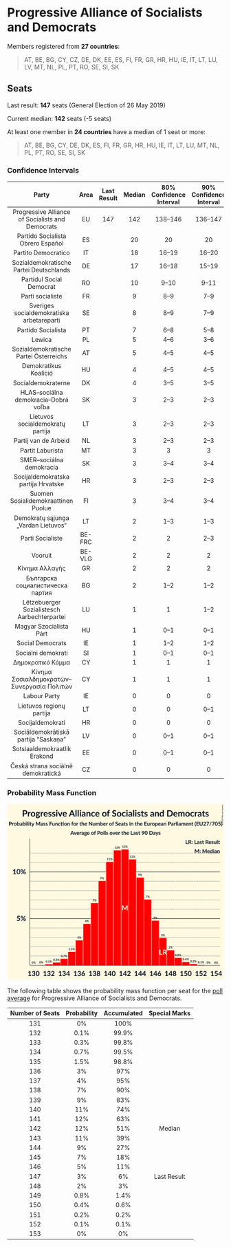 # Progressive Alliance of Socialists and Democrats

Members registered from **27 countries**:

> AT, BE, BG, CY, CZ, DE, DK, EE, ES, FI, FR, GR, HR, HU, IE, IT, LT, LU, LV, MT, NL, PL, PT, RO, SE, SI, SK

## Seats

Last result: **147** seats (General Election of 26 May 2019)

Current median: **142** seats (-5 seats)

At least one member in **24 countries** have a median of 1 seat or more:

> AT, BE, BG, CY, DE, DK, ES, FI, FR, GR, HR, HU, IE, IT, LT, LU, MT, NL, PL, PT, RO, SE, SI, SK

### Confidence Intervals

| Party | Area | Last Result | Median | 80% Confidence Interval | 90% Confidence Interval | 95% Confidence Interval | 99% Confidence Interval |
|:-----:|:----:|:-----------:|:------:|:-----------------------:|:-----------------------:|:-----------------------:|:-----------------------:|
| Progressive Alliance of Socialists and Democrats | EU | 147 | 142 | 138–146 | 136–147 | 135–148 | 133–150 |
| Partido Socialista Obrero Español | ES | | 20 | 20 | 20 | 20 | 20 |
| Partito Democratico | IT | | 18 | 16–19 | 16–20 | 15–20 | 14–21 |
| Sozialdemokratische Partei Deutschlands | DE | | 17 | 16–18 | 15–19 | 15–19 | 14–20 |
| Partidul Social Democrat | RO | | 10 | 9–10 | 9–11 | 9–11 | 8–11 |
| Parti socialiste | FR | | 9 | 8–9 | 7–9 | 7–10 | 7–10 |
| Sveriges socialdemokratiska arbetareparti | SE | | 8 | 8–9 | 7–9 | 7–9 | 7–9 |
| Partido Socialista | PT | | 7 | 6–8 | 5–8 | 5–8 | 5–9 |
| Lewica | PL | | 5 | 4–6 | 3–6 | 3–6 | 3–7 |
| Sozialdemokratische Partei Österreichs | AT | | 5 | 4–5 | 4–5 | 4–5 | 4–6 |
| Demokratikus Koalíció | HU | | 4 | 4–5 | 4–5 | 3–5 | 3–5 |
| Socialdemokraterne | DK | | 4 | 3–5 | 3–5 | 3–5 | 3–5 |
| HLAS–sociálna demokracia–Dobrá voľba | SK | | 3 | 2–3 | 2–3 | 2–3 | 2–3 |
| Lietuvos socialdemokratų partija | LT | | 3 | 2–3 | 2–3 | 2–4 | 2–4 |
| Partij van de Arbeid | NL | | 3 | 2–3 | 2–3 | 2–3 | 2–4 |
| Partit Laburista | MT | | 3 | 3 | 3 | 3 | 3 |
| SMER–sociálna demokracia | SK | | 3 | 3–4 | 3–4 | 3–4 | 2–5 |
| Socijaldemokratska partija Hrvatske | HR | | 3 | 2–3 | 2–3 | 2–3 | 2–3 |
| Suomen Sosialidemokraattinen Puolue | FI | | 3 | 3–4 | 3–4 | 3–4 | 3–4 |
| Demokratų sąjunga „Vardan Lietuvos“ | LT | | 2 | 1–3 | 1–3 | 1–3 | 1–3 |
| Parti Socialiste | BE-FRC | | 2 | 2 | 2–3 | 2–3 | 2–3 |
| Vooruit | BE-VLG | | 2 | 2 | 2 | 2 | 2–3 |
| Κίνημα Αλλαγής | GR | | 2 | 2 | 2 | 2 | 2 |
| Българска социалистическа партия | BG | | 2 | 1–2 | 1–2 | 1–2 | 1–2 |
| Lëtzebuerger Sozialistesch Aarbechterpartei | LU | | 1 | 1 | 1–2 | 1–2 | 1–2 |
| Magyar Szocialista Párt | HU | | 1 | 0–1 | 0–1 | 0–1 | 0–1 |
| Social Democrats | IE | | 1 | 1–2 | 1–2 | 1–2 | 1–2 |
| Socialni demokrati | SI | | 1 | 0–1 | 0–1 | 0–1 | 0–1 |
| Δημοκρατικό Κόμμα | CY | | 1 | 1 | 1 | 1 | 1 |
| Κίνημα Σοσιαλδημοκρατών–Συνεργασία Πολιτών | CY | | 1 | 1 | 1 | 1 | 1 |
| Labour Party | IE | | 0 | 0 | 0 | 0 | 0 |
| Lietuvos regionų partija | LT | | 0 | 0 | 0–1 | 0–1 | 0–1 |
| Socijaldemokrati | HR | | 0 | 0 | 0 | 0 | 0 |
| Sociāldemokrātiskā partija “Saskaņa” | LV | | 0 | 0–1 | 0–1 | 0–1 | 0–1 |
| Sotsiaaldemokraatlik Erakond | EE | | 0 | 0–1 | 0–1 | 0–1 | 0–1 |
| Česká strana sociálně demokratická | CZ | | 0 | 0 | 0 | 0 | 0–1 |

### Probability Mass Function

![Graph with seats probability mass function not yet produced](average-2023-08-31-seats-pmf-progressiveallianceofsocialistsanddemocrats.png "Seats Probability Mass Function")

The following table shows the probability mass function per seat for the [poll average](average-2023-08-31.html) for Progressive Alliance of Socialists and Democrats.

| Number of Seats | Probability | Accumulated | Special Marks |
|:---------------:|:-----------:|:-----------:|:-------------:|
| 131 | 0% | 100% |  |
| 132 | 0.1% | 99.9% |  |
| 133 | 0.3% | 99.8% |  |
| 134 | 0.7% | 99.5% |  |
| 135 | 1.5% | 98.8% |  |
| 136 | 3% | 97% |  |
| 137 | 4% | 95% |  |
| 138 | 7% | 90% |  |
| 139 | 9% | 83% |  |
| 140 | 11% | 74% |  |
| 141 | 12% | 63% |  |
| 142 | 12% | 51% | Median |
| 143 | 11% | 39% |  |
| 144 | 9% | 27% |  |
| 145 | 7% | 18% |  |
| 146 | 5% | 11% |  |
| 147 | 3% | 6% | Last Result |
| 148 | 2% | 3% |  |
| 149 | 0.8% | 1.4% |  |
| 150 | 0.4% | 0.6% |  |
| 151 | 0.2% | 0.2% |  |
| 152 | 0.1% | 0.1% |  |
| 153 | 0% | 0% |  |



